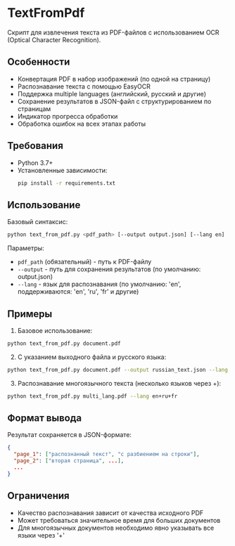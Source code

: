 # TextFromPdf

Скрипт для извлечения текста из PDF-файлов с использованием OCR (Optical Character Recognition).

## Особенности

- Конвертация PDF в набор изображений (по одной на страницу)
- Распознавание текста с помощью EasyOCR
- Поддержка multiple languages (английский, русский и другие)
- Сохранение результатов в JSON-файл с структурированием по страницам
- Индикатор прогресса обработки
- Обработка ошибок на всех этапах работы

## Требования

- Python 3.7+
- Установленные зависимости:
  ```bash
  pip install -r requirements.txt
  ```

## Использование

Базовый синтаксис:
```bash
python text_from_pdf.py <pdf_path> [--output output.json] [--lang en]
```

Параметры:
- `pdf_path` (обязательный) - путь к PDF-файлу
- `--output` - путь для сохранения результатов (по умолчанию: output.json)
- `--lang` - язык для распознавания (по умолчанию: 'en', поддерживаются: 'en', 'ru', 'fr' и другие)

## Примеры

1. Базовое использование:
```bash
python text_from_pdf.py document.pdf
```

2. С указанием выходного файла и русского языка:
```bash
python text_from_pdf.py document.pdf --output russian_text.json --lang ru
```

3. Распознавание многоязычного текста (несколько языков через +):
```bash
python text_from_pdf.py multi_lang.pdf --lang en+ru+fr
```

## Формат вывода

Результат сохраняется в JSON-формате:
```json
{
  "page_1": ["распознанный текст", "с разбиением на строки"],
  "page_2": ["вторая страница", ...],
  ...
}
```

## Ограничения

- Качество распознавания зависит от качества исходного PDF
- Может требоваться значительное время для больших документов
- Для многоязычных документов необходимо явно указывать все языки через '+'
